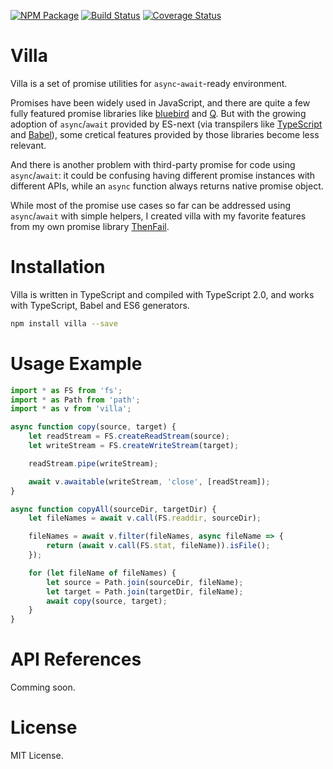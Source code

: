 [![NPM Package](https://badge.fury.io/js/villa.svg)](https://www.npmjs.com/package/villa)
[![Build Status](https://travis-ci.org/vilic/villa.svg)](https://travis-ci.org/vilic/villa)
[![Coverage Status](https://coveralls.io/repos/github/vilic/villa/badge.svg?branch=master)](https://coveralls.io/github/vilic/villa?branch=master)

# Villa

Villa is a set of promise utilities for `async`-`await`-ready environment.

Promises have been widely used in JavaScript, and there are quite a few fully
featured promise libraries like
[bluebird](https://github.com/petkaantonov/bluebird) and
[Q](https://github.com/kriskowal/q). But with the growing adoption of
`async`/`await` provided by ES-next (via transpilers like
[TypeScript](http://www.typescriptlang.org/) and [Babel](http://babeljs.io/)),
some cretical features provided by those libraries become less relevant.

And there is another problem with third-party promise for code using
`async`/`await`: it could be confusing having different promise instances with
different APIs, while an `async` function always returns native promise object.

While most of the promise use cases so far can be addressed using
`async`/`await` with simple helpers, I created villa with my favorite features
from my own promise library [ThenFail](https://github.com/vilic/thenfail).

# Installation

Villa is written in TypeScript and compiled with TypeScript 2.0, and works with
TypeScript, Babel and ES6 generators.

```sh
npm install villa --save
```

# Usage Example
```ts
import * as FS from 'fs';
import * as Path from 'path';
import * as v from 'villa';

async function copy(source, target) {
    let readStream = FS.createReadStream(source);
    let writeStream = FS.createWriteStream(target);

    readStream.pipe(writeStream);

    await v.awaitable(writeStream, 'close', [readStream]);
}

async function copyAll(sourceDir, targetDir) {
    let fileNames = await v.call(FS.readdir, sourceDir);

    fileNames = await v.filter(fileNames, async fileName => {
        return (await v.call(FS.stat, fileName)).isFile();
    });

    for (let fileName of fileNames) {
        let source = Path.join(sourceDir, fileName);
        let target = Path.join(targetDir, fileName);
        await copy(source, target);
    }
}
```

# API References

Comming soon.

# License

MIT License.

